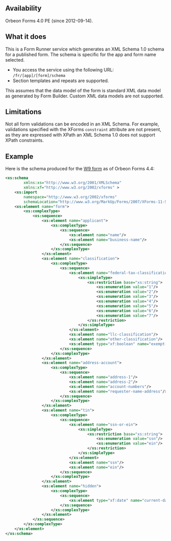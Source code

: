 ## Availability

Orbeon Forms 4.0 PE (since 2012-09-14).

## What it does

This is a Form Runner service which generates an XML Schema 1.0 schema for a published form. The schema is specific for the app and form name selected.

- You access the service using the following URL: `/fr/[app]/[form]/schema`
- Section templates and repeats are supported.

This assumes that the data model of the form is standard XML data model as generated by Form Builder. Custom XML data models are not supported.

## Limitations

Not all form validations can be encoded in an XML Schema. For example, validations specified with the XForms `constraint` attribute are not present, as they are expressed with XPath an XML Schema 1.0 does not support XPath constraints.

## Example

Here is the schema produced for the [W9 form](http://demo.orbeon.com/orbeon/fr/orbeon/w9/edit/4a83b4cf2b905fbe105d7e57ddc5597b5e78c0a3) as of Orbeon Forms 4.4:

```xml
<xs:schema
        xmlns:xs="http://www.w3.org/2001/XMLSchema"
        xmlns:xf="http://www.w3.org/2002/xforms" >
    <xs:import
        namespace="http://www.w3.org/2002/xforms"
        schemaLocation="http://www.w3.org/MarkUp/Forms/2007/XForms-11-Schema.xsd"/>
    <xs:element name="form">
        <xs:complexType>
            <xs:sequence>
                <xs:element name="applicant">
                    <xs:complexType>
                        <xs:sequence>
                            <xs:element name="name"/>
                            <xs:element name="business-name"/>
                        </xs:sequence>
                    </xs:complexType>
                </xs:element>
                <xs:element name="classification">
                    <xs:complexType>
                        <xs:sequence>
                            <xs:element name="federal-tax-classification">
                                <xs:simpleType>
                                    <xs:restriction base="xs:string">
                                        <xs:enumeration value="1"/>
                                        <xs:enumeration value="2"/>
                                        <xs:enumeration value="3"/>
                                        <xs:enumeration value="4"/>
                                        <xs:enumeration value="5"/>
                                        <xs:enumeration value="6"/>
                                        <xs:enumeration value="7"/>
                                    </xs:restriction>
                                </xs:simpleType>
                            </xs:element>
                            <xs:element name="llc-classification"/>
                            <xs:element name="other-classification"/>
                            <xs:element type="xf:boolean" name="exempt-payee"/>
                        </xs:sequence>
                    </xs:complexType>
                </xs:element>
                <xs:element name="address-account">
                    <xs:complexType>
                        <xs:sequence>
                            <xs:element name="address-1"/>
                            <xs:element name="address-2"/>
                            <xs:element name="account-numbers"/>
                            <xs:element name="requester-name-address"/>
                        </xs:sequence>
                    </xs:complexType>
                </xs:element>
                <xs:element name="tin">
                    <xs:complexType>
                        <xs:sequence>
                            <xs:element name="ssn-or-ein">
                                <xs:simpleType>
                                    <xs:restriction base="xs:string">
                                        <xs:enumeration value="ssn"/>
                                        <xs:enumeration value="ein"/>
                                    </xs:restriction>
                                </xs:simpleType>
                            </xs:element>
                            <xs:element name="ssn"/>
                            <xs:element name="ein"/>
                        </xs:sequence>
                    </xs:complexType>
                </xs:element>
                <xs:element name="hidden">
                    <xs:complexType>
                        <xs:sequence>
                            <xs:element type="xf:date" name="current-date"/>
                        </xs:sequence>
                    </xs:complexType>
                </xs:element>
            </xs:sequence>
        </xs:complexType>
    </xs:element>
</xs:schema>
```